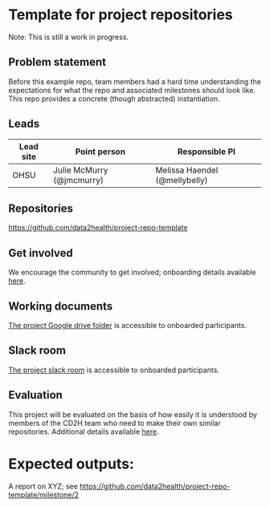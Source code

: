 # Template for project repositories

Note: This is still a work in progress.

## Problem statement
Before this example repo, team members had a hard time understanding the expectations for what the repo and associated milestones should look like. This repo provides a concrete (though abstracted) instantiation.

## Leads

Lead site | Point person | Responsible PI
----------|--------------|---------------
OHSU | Julie McMurry (@jmcmurry) | Melissa Haendel (@mellybelly)

## Repositories
https://github.com/data2health/project-repo-template

## Get involved
We encourage the community to get involved; onboarding details available [here](https://github.com/data2health/project-repo-template/blob/master/engagement.md).

## Working documents
[The project Google drive folder](https://drive.google.com/drive/u/0/folders/1vLp-H32KTNobiZF2cK82At90S6dVJNUf) is accessible to onboarded participants.

## Slack room
[The project slack room](https://cd2h.slack.com/messages/C9D9SQWEQ) is accessible to onboarded participants.

## Evaluation
This project will be evaluated on the basis of how easily it is understood by members of the CD2H team who need to make their own similar repositories. Additional details available [here](https://github.com/data2health/project-repo-template/blob/master/evaluation.md).

# Expected outputs:
A report on XYZ; see https://github.com/data2health/project-repo-template/milestone/2
